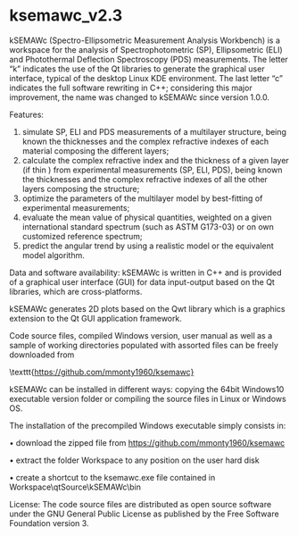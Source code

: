 # ksemawc_v2.3
kSEMAWc (Spectro-Ellipsometric Measurement Analysis Workbench) is a workspace for the analysis of Spectrophotometric (SP), Ellipsometric (ELI) and Photothermal Deflection Spectroscopy (PDS) measurements. The letter “k” indicates the use of the Qt libraries to generate the graphical user interface, typical of the desktop Linux KDE environment. The last letter “c” indicates the full software rewriting in C++;  considering this major improvement, the name was changed to kSEMAWc since version 1.0.0.

Features: 
1) simulate SP, ELI and PDS measurements of a multilayer structure, being known the
thicknesses and the complex refractive indexes of each material composing the different
layers;
2) calculate the complex refractive index and the thickness of a given layer (if thin ) from
experimental measurements (SP, ELI, PDS), being known the thicknesses and the complex
refractive indexes of all the other layers composing the structure;
3) optimize the parameters of the multilayer model by best-fitting of experimental measurements;
4) evaluate the mean value of physical quantities, weighted on a given international standard
spectrum (such as ASTM G173-03) or on own customized reference spectrum;
5) predict the angular trend by using a realistic model or the equivalent model algorithm.

Data and software availability:
kSEMAWc is written in C++ and is provided of a graphical user interface (GUI) for data input-output based on the Qt libraries, which are cross-platforms.

kSEMAWc generates 2D plots based on the Qwt library which is a graphics extension to the Qt GUI application framework.

Code source files, compiled Windows version, user manual as well as a sample of working directories populated with assorted files can be freely downloaded from

\texttt{https://github.com/mmonty1960/ksemawc}

kSEMAWc can be installed in different ways:  copying the 64bit Windows10 executable version folder or compiling the source files in Linux or Windows OS.

The installation of the precompiled Windows executable simply consists in:

• download the zipped file from https://github.com/mmonty1960/ksemawc

• extract the folder Workspace to any position on the user hard disk

• create a shortcut to the ksemawc.exe file contained in Workspace\qtSource\kSEMAWc\bin

License:
The code source files are distributed as open source software under the GNU General Public
License as published by the Free Software Foundation version 3.
